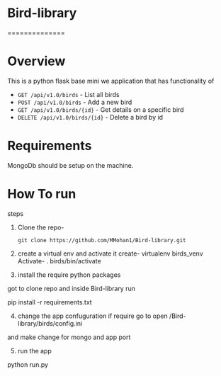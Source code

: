 # Bird-library
==============

Overview
========
This is a python flask base mini we application that has functionality of

- `GET /api/v1.0/birds` - List all birds
- `POST /api/v1.0/birds` - Add a new bird
- `GET /api/v1.0/birds/{id}` - Get details on a specific bird
- `DELETE /api/v1.0/birds/{id}` - Delete a bird by id

Requirements
===========
MongoDb should be setup on the machine.


How To run
===========
steps
1) Clone the repo-

       git clone https://github.com/MMohan1/Bird-library.git

2) create a virtual env and activate it
create-
virtualenv birds_venv
Activate-
. birds/bin/activate


3) install the require python packages

got to clone repo and inside Bird-library run

pip install -r requirements.txt

4) change the app confuguration if require
go to open /Bird-library/birds/config.ini

and make change for mongo and app port


5) run the app

python run.py
